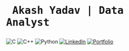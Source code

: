 #  <pre>           Akash Yadav | Data Analyst</pre>
![C](https://img.shields.io/badge/C-00599C?style=for-the-badge&logo=c&logoColor=white)
![C++](https://img.shields.io/badge/C++-00599C?style=for-the-badge&logo=c%2B%2B&logoColor=white)
![Python](https://img.shields.io/badge/Python-3776AB?style=for-the-badge&logo=python&logoColor=white)
[![LinkedIn](https://img.shields.io/badge/LinkedIn-blue?style=for-the-badge&logo=linkedin)](https://www.linkedin.com/in/)
[![Portfolio](https://img.shields.io/badge/Portfolio-orange?style=for-the-badge&logo=firefox)]( https://adityayadav-codes.github.io/My-Portfolio/)

